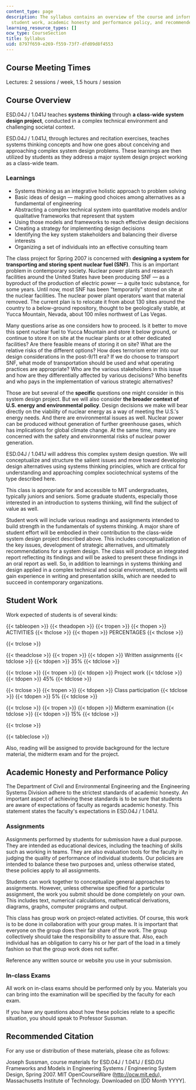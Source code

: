 ```yaml
---
content_type: page
description: The syllabus contains an overview of the course and information about
  student work, academic honesty and performance policy, and recommended citation.
learning_resource_types: []
ocw_type: CourseSection
title: Syllabus
uid: 8797f659-e269-f559-73f7-dfd09d8f4553
---
```


Course Meeting Times
--------------------

Lectures: 2 sessions / week, 1.5 hours / session

Course Overview
---------------

ESD.04J / 1.041J teaches **systems thinking** through **a class-wide system design project**, conducted in a complex technical environment and challenging societal context.

ESD.04J / 1.041J, through lectures and recitation exercises, teaches systems thinking concepts and how one goes about conceiving and approaching complex system design problems. These learnings are then utilized by students as they address a major system design project working as a class-wide team.

### Learnings

*   Systems thinking as an integrative holistic approach to problem solving
*   Basic ideas of design — making good choices among alternatives as a fundamental of engineering
*   Abstracting a complex technical system into quantitative models and/or qualitative frameworks that represent that system
*   Using those models and frameworks to reach effective design decisions
*   Creating a strategy for implementing design decisions
*   Identifying the key system stakeholders and balancing their diverse interests
*   Organizing a set of individuals into an effective consulting team

The class project for Spring 2007 is concerned with **designing a system for transporting and storing spent nuclear fuel (SNF)**. This is an important problem in contemporary society. Nuclear power plants and research facilities around the United States have been producing SNF — as a byproduct of the production of electric power — a quite toxic substance, for some years. Until now, most SNF has been "temporarily" stored on site at the nuclear facilities. The nuclear power plant operators want that material removed. The current plan is to relocate it from about 130 sites around the country to a below-ground repository, thought to be geologically stable, at Yucca Mountain, Nevada, about 100 miles northwest of Las Vegas.

Many questions arise as one considers how to proceed. Is it better to move this spent nuclear fuel to Yucca Mountain and store it below ground, or continue to store it on site at the nuclear plants or at other dedicated facilities? Are there feasible means of storing it on site? What are the relative risks of the different options? How does terrorism enter into our design considerations in the post-9/11 era? If we do choose to transport SNF, what mode of transportation should be used and what operating practices are appropriate? Who are the various stakeholders in this issue and how are they differentially affected by various decisions? Who benefits and who pays in the implementation of various strategic alternatives?

Those are but several of the **specific** questions one might consider in this system design project. But we will also consider **the broader context of U.S. energy and environmental policy**. Design decisions we make will bear directly on the viability of nuclear energy as a way of meeting the U.S.'s energy needs. And there are environmental issues as well. Nuclear power can be produced without generation of further greenhouse gases, which has implications for global climate change. At the same time, many are concerned with the safety and environmental risks of nuclear power generation.

ESD.04J / 1.041J will address this complex system design question. We will conceptualize and structure the salient issues and move toward developing design alternatives using systems thinking principles, which are critical for understanding and approaching complex sociotechnical systems of the type described here.

This class is appropriate for and accessible to MIT undergraduates, typically juniors and seniors. Some graduate students, especially those interested in an introduction to systems thinking, will find the subject of value as well.

Student work will include various readings and assignments intended to build strength in the fundamentals of systems thinking. A major share of student effort will be embodied in their contribution to the class-wide system design project described above. This includes conceptualization of the key issues, development of strategic alternatives, and ultimately recommendations for a system design. The class will produce an integrated report reflecting its findings and will be asked to present these findings in an oral report as well. So, in addition to learnings in systems thinking and design applied in a complex technical and social environment, students will gain experience in writing and presentation skills, which are needed to succeed in contemporary organizations.

Student Work
------------

Work expected of students is of several kinds:

{{< tableopen >}}
{{< theadopen >}}
{{< tropen >}}
{{< thopen >}}
ACTIVITIES
{{< thclose >}}
{{< thopen >}}
PERCENTAGES
{{< thclose >}}

{{< trclose >}}

{{< theadclose >}}
{{< tropen >}}
{{< tdopen >}}
Written assignments
{{< tdclose >}}
{{< tdopen >}}
35%
{{< tdclose >}}

{{< trclose >}}
{{< tropen >}}
{{< tdopen >}}
Project work
{{< tdclose >}}
{{< tdopen >}}
45%
{{< tdclose >}}

{{< trclose >}}
{{< tropen >}}
{{< tdopen >}}
Class participation
{{< tdclose >}}
{{< tdopen >}}
5%
{{< tdclose >}}

{{< trclose >}}
{{< tropen >}}
{{< tdopen >}}
Midterm examination
{{< tdclose >}}
{{< tdopen >}}
15%
{{< tdclose >}}

{{< trclose >}}

{{< tableclose >}}

  

Also, reading will be assigned to provide background for the lecture material, the midterm exam and for the project.

Academic Honesty and Performance Policy
---------------------------------------

The Department of Civil and Environmental Engineering and the Engineering Systems Division adhere to the strictest standards of academic honesty. An important aspect of achieving these standards is to be sure that students are aware of expectations of faculty as regards academic honesty. This statement states the faculty's expectations in ESD.04J / 1.041J.

### Assignments

Assignments performed by students for submission have a dual purpose. They are intended as educational devices, including the teaching of skills such as working in teams. They are also evaluation tools for the faculty in judging the quality of performance of individual students. Our policies are intended to balance these two purposes and, unless otherwise stated, these policies apply to all assignments.

Students can work together to conceptualize general approaches to assignments. However, unless otherwise specified for a particular assignment, the work you submit should be done completely on your own. This includes text, numerical calculations, mathematical derivations, diagrams, graphs, computer programs and output.

This class has group work on project-related activities. Of course, this work is to be done in collaboration with your group mates. It is important that everyone on the group does their fair share of the work. The group collectively should take the responsibility to assure that. Also, each individual has an obligation to carry his or her part of the load in a timely fashion so that the group work does not suffer.

Reference any written source or website you use in your submission.

### In-class Exams

All work on in-class exams should be performed only by you. Materials you can bring into the examination will be specified by the faculty for each exam.

If you have any questions about how these policies relate to a specific situation, you should speak to Professor Sussman.

Recommended Citation
--------------------

For any use or distribution of these materials, please cite as follows:

Joseph Sussman, course materials for ESD.04J / 1.041J / ESD.01J Frameworks and Models in Engineering Systems / Engineering System Design, Spring 2007. MIT OpenCourseWare (http://ocw.mit.edu), Massachusetts Institute of Technology. Downloaded on \[DD Month YYYY\].